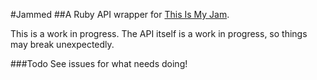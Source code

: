 #Jammed
##A Ruby API wrapper for [This Is My Jam](http://www.thisismyjam.com/).

This is a work in progress. The API itself is a work in progress, so things may break unexpectedly.

###Todo
See issues for what needs doing!